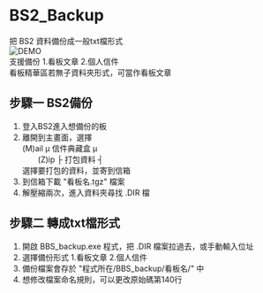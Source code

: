 # BS2_Backup
把 BS2 資料備份成一般txt檔形式  
![DEMO](DEMO.png)  
支援備份 1.看板文章 2.個人信件  
看板精華區若無子資料夾形式，可當作看板文章  

## 步驟一 BS2備份
1. 登入BS2進入想備份的板  
2. 離開到主畫面，選擇  
 (M)ail      μ 信件典藏盒 μ  
　　(Z)ip        ├ 打包資料 ┤  
 選擇要打包的資料，並寄到信箱  
4. 到信箱下載 "看板名.tgz" 檔案
5. 解壓縮兩次，進入資料夾尋找 .DIR 檔  

## 步驟二 轉成txt檔形式
1. 開啟 BBS_backup.exe 程式，把 .DIR 檔案拉過去，或手動輸入位址  
2. 選擇備份形式 1.看板文章 2.個人信件  
3. 備份檔案會存於 "程式所在/BBS_backup/看板名/" 中  
4. 想修改檔案命名規則，可以更改原始碼第140行

